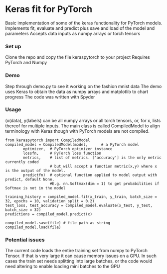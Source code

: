 # Keras fit for PyTorch #

Basic implementation of some of the keras functionality for PyTorch models.
Implements fit, evaluate and predict  plus save and load of the model and parameters
Accepts data inputs as numpy arrays or torch tensors

### Set up ###

Clone the repo and copy the file keraspytorch to your project
Requires PyTorch and Numpy

### Demo ###

Step through demo.py to see it working on the fashion mnist data
The demo uses Keras to obtain the data as numpy arrays and matplotlib to chart progress
The code was written with Spyder

### Usage ### 

(x(data), y(labels) can be all numpy arrays or all torch tensors, or, for x, lists thereof for multiple inputs.
The main class is called CompiledModel to align terminology with Keras though with PyTorch models are not compiled.

	from keraspytorch import CompiledModel
	compiled_model = CompiledModel(model,      # a PyTorch model
			optimizer,  # PyTorch optimizer instance
			lossfn,     # PyTorch loss function
			metrics,    # list of metrics. ['accuracy'] is the only metric currently coded 
						# but will accept a function metric(x,y) where x is the output of the model.
			predictfn)  # optional function applied to model output with predict, default None, 
						#E.g. nn.Softmax(dim = 1) to get probabilities if Softmax is not in the model

	training_history = compiled_model.fit(x_train, y_train, batch_size = 32, epochs = 10, validation_split = 0.2)
	test_loss, test_accuracy = compiled_model.evaluate(x_test, y_test, batch_size = 32)
	predictions = compiled_model.predict(x)

	compiled_model.save(file) # file path as string
	compiled_model.load(file)


### Potential issues ###

The current code loads the entire training set from numpy to PyTorch Tensor.  If that is very large it can cause memory issues on a GPU.
In such cases the train set needs splitting into large batches, or the code would need altering to enable loading mini batches to the GPU
